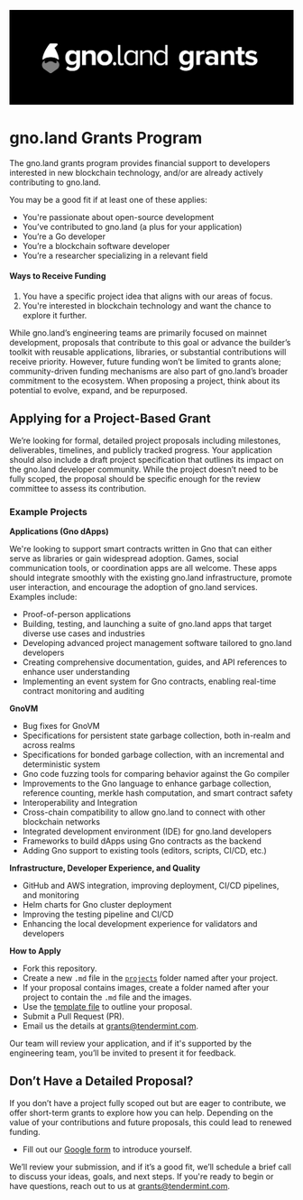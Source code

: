 ![banner.png](./banner.png)

# gno.land Grants Program

The gno.land grants program provides financial support to developers interested in new blockchain technology, and/or are already actively contributing to gno.land. 

You may be a good fit if at least one of these applies:
* You're passionate about open-source development
* You’ve contributed to gno.land (a plus for your application)
* You’re a Go developer
* You’re a blockchain software developer
* You’re a researcher specializing in a relevant field

#### **Ways to Receive Funding**

1. You have a specific project idea that aligns with our areas of focus.
2. You're interested in blockchain technology and want the chance to explore it further.

While gno.land’s engineering teams are primarily focused on mainnet development, proposals that contribute to this goal or advance the builder’s toolkit with reusable applications, libraries, or substantial contributions will receive priority. However, future funding won’t be limited to grants alone; community-driven funding mechanisms are also part of gno.land’s broader commitment to the ecosystem. When proposing a project, think about its potential to evolve, expand, and be repurposed.

## **Applying for a Project-Based Grant**

We’re looking for formal, detailed project proposals including milestones, deliverables, timelines, and publicly tracked progress. Your application should also include a draft project specification that outlines its impact on the gno.land developer community. While the project doesn’t need to be fully scoped, the proposal should be specific enough for the review committee to assess its contribution.

### **Example Projects**
**Applications (Gno dApps)**

We're looking to support smart contracts written in Gno that can either serve as libraries or gain widespread adoption. Games, social communication tools, or coordination apps are all welcome. These apps should integrate smoothly with the existing gno.land infrastructure, promote user interaction, and encourage the adoption of gno.land services. Examples include:
* Proof-of-person applications
* Building, testing, and launching a suite of gno.land apps that target diverse use cases and industries
* Developing advanced project management software tailored to gno.land developers
* Creating comprehensive documentation, guides, and API references to enhance user understanding
* Implementing an event system for Gno contracts, enabling real-time contract monitoring and auditing

**GnoVM**
* Bug fixes for GnoVM
* Specifications for persistent state garbage collection, both in-realm and across realms
* Specifications for bonded garbage collection, with an incremental and deterministic system
* Gno code fuzzing tools for comparing behavior against the Go compiler
* Improvements to the Gno language to enhance garbage collection, reference counting, merkle hash computation, and smart contract safety
* Interoperability and Integration
* Cross-chain compatibility to allow gno.land to connect with other blockchain networks
* Integrated development environment (IDE) for gno.land developers
* Frameworks to build dApps using Gno contracts as the backend
* Adding Gno support to existing tools (editors, scripts, CI/CD, etc.)

**Infrastructure, Developer Experience, and Quality**

* GitHub and AWS integration, improving deployment, CI/CD pipelines, and monitoring
* Helm charts for Gno cluster deployment
* Improving the testing pipeline and CI/CD
* Enhancing the local development experience for validators and developers

**How to Apply**
* Fork this repository.
* Create a new `.md` file in the [`projects`](./projects) folder named after your project.
* If your proposal contains images, create a folder named after your project to contain the `.md` file and the images.
* Use the [template file](projects/TEMPLATE.md) to outline your proposal.
* Submit a Pull Request (PR).
* Email us the details at [grants@tendermint.com](mailto:grants@tendermint.com).

Our team will review your application, and if it's supported by the engineering team, you’ll be invited to present it for feedback.

## **Don’t Have a Detailed Proposal?**

If you don’t have a project fully scoped out but are eager to contribute, we offer short-term grants to explore how you can help. Depending on the value of your contributions and future proposals, this could lead to renewed funding.
* Fill out our [Google form](https://docs.google.com/forms/d/1CUigL0G4EdqYRO7xFH7wUprNAN51-oVQOTelwfyfmSQ/edit) to introduce yourself.


We’ll review your submission, and if it’s a good fit, we’ll schedule a brief call to discuss your ideas, goals, and next steps. If you're ready to begin or have questions, reach out to us at grants@tendermint.com.
